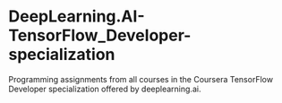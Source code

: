 # DeepLearning.AI-TensorFlow_Developer-specialization

Programming assignments from all courses in the Coursera TensorFlow Developer specialization offered by deeplearning.ai.
